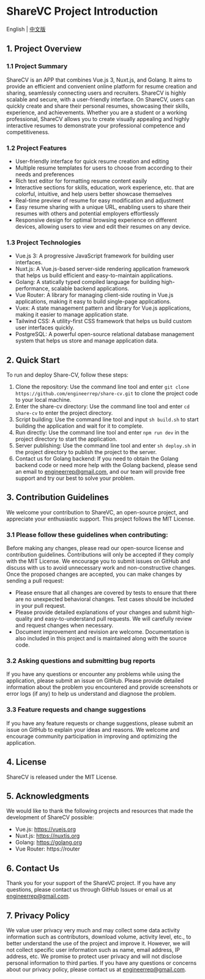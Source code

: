 # ShareVC Project Introduction
English | [中文版](https://github.com/engineerrep/share-cv/blob/main/README_CN.md)

## 1. Project Overview
### 1.1 Project Summary
ShareCV is an APP that combines Vue.js 3, Nuxt.js, and Golang. It aims to provide an efficient and convenient online platform for resume creation and sharing, seamlessly connecting users and recruiters. ShareCV is highly scalable and secure, with a user-friendly interface. On ShareCV, users can quickly create and share their personal resumes, showcasing their skills, experience, and achievements. Whether you are a student or a working professional, ShareCV allows you to create visually appealing and highly interactive resumes to demonstrate your professional competence and competitiveness.
### 1.2 Project Features
- User-friendly interface for quick resume creation and editing
- Multiple resume templates for users to choose from according to their needs and preferences
- Rich text editor for formatting resume content easily
- Interactive sections for skills, education, work experience, etc. that are colorful, intuitive, and help users better showcase themselves
- Real-time preview of resume for easy modification and adjustment
- Easy resume sharing with a unique URL, enabling users to share their resumes with others and potential employers effortlessly
- Responsive design for optimal browsing experience on different devices, allowing users to view and edit their resumes on any device.
### 1.3 Project Technologies
- Vue.js 3: A progressive JavaScript framework for building user interfaces.
- Nuxt.js: A Vue.js-based server-side rendering application framework that helps us build efficient and easy-to-maintain applications.
- Golang: A statically typed compiled language for building high-performance, scalable backend applications.
- Vue Router: A library for managing client-side routing in Vue.js applications, making it easy to build single-page applications.
- Vuex: A state management pattern and library for Vue.js applications, making it easier to manage application state.
- Tailwind CSS: A utility-first CSS framework that helps us build custom user interfaces quickly.
- PostgreSQL: A powerful open-source relational database management system that helps us store and manage application data.

## 2. Quick Start
To run and deploy Share-CV, follow these steps:

1. Clone the repository: Use the command line tool and enter `git clone https://github.com/engineerrep/share-cv.git` to clone the project code to your local machine.
2. Enter the share-cv directory: Use the command line tool and enter `cd share-cv` to enter the project directory.
3. Script building: Use the command line tool and input `sh build.sh` to start building the application and wait for it to complete.
4. Run directly: Use the command line tool and enter `npm run dev` in the project directory to start the application.
5. Server publishing: Use the command line tool and enter `sh deploy.sh` in the project directory to publish the project to the server.
6. Contact us for Golang backend: If you need to obtain the Golang backend code or need more help with the Golang backend, please send an email to engineerrep@gmail.com, and our team will provide free support and try our best to solve your problem.

## 3. Contribution Guidelines
We welcome your contribution to ShareVC, an open-source project, and appreciate your enthusiastic support. This project follows the MIT License. 
### 3.1 Please follow these guidelines when contributing:
Before making any changes, please read our open-source license and contribution guidelines. Contributions will only be accepted if they comply with the MIT License. 
We encourage you to submit issues on GitHub and discuss with us to avoid unnecessary work and non-constructive changes. Once the proposed changes are accepted, you can make changes by sending a pull request: 
- Please ensure that all changes are covered by tests to ensure that there are no unexpected behavioral changes. Test cases should be included in your pull request.
- Please provide detailed explanations of your changes and submit high-quality and easy-to-understand pull requests. We will carefully review and request changes when necessary. 
- Document improvement and revision are welcome. Documentation is also included in this project and is maintained along with the source code.

### 3.2 Asking questions and submitting bug reports
If you have any questions or encounter any problems while using the application, please submit an issue on GitHub. Please provide detailed information about the problem you encountered and provide screenshots or error logs (if any) to help us understand and diagnose the problem.

### 3.3 Feature requests and change suggestions
If you have any feature requests or change suggestions, please submit an issue on GitHub to explain your ideas and reasons. We welcome and encourage community participation in improving and optimizing the application.

## 4. License
ShareCV is released under the MIT License.

## 5. Acknowledgments
We would like to thank the following projects and resources that made the development of ShareCV possible:

- Vue.js: https://vuejs.org
- Nuxt.js: https://nuxtjs.org
- Golang: https://golang.org
- Vue Router: https://router

## 6. Contact Us
Thank you for your support of the ShareVC project. If you have any questions, please contact us through GitHub Issues or email us at engineerrep@gmail.com.

## 7. Privacy Policy
We value user privacy very much and may collect some data activity information such as contributors, download volume, activity level, etc., to better understand the use of the project and improve it. However, we will not collect specific user information such as name, email address, IP address, etc. We promise to protect user privacy and will not disclose personal information to third parties. If you have any questions or concerns about our privacy policy, please contact us at engineerrep@gmail.com.
